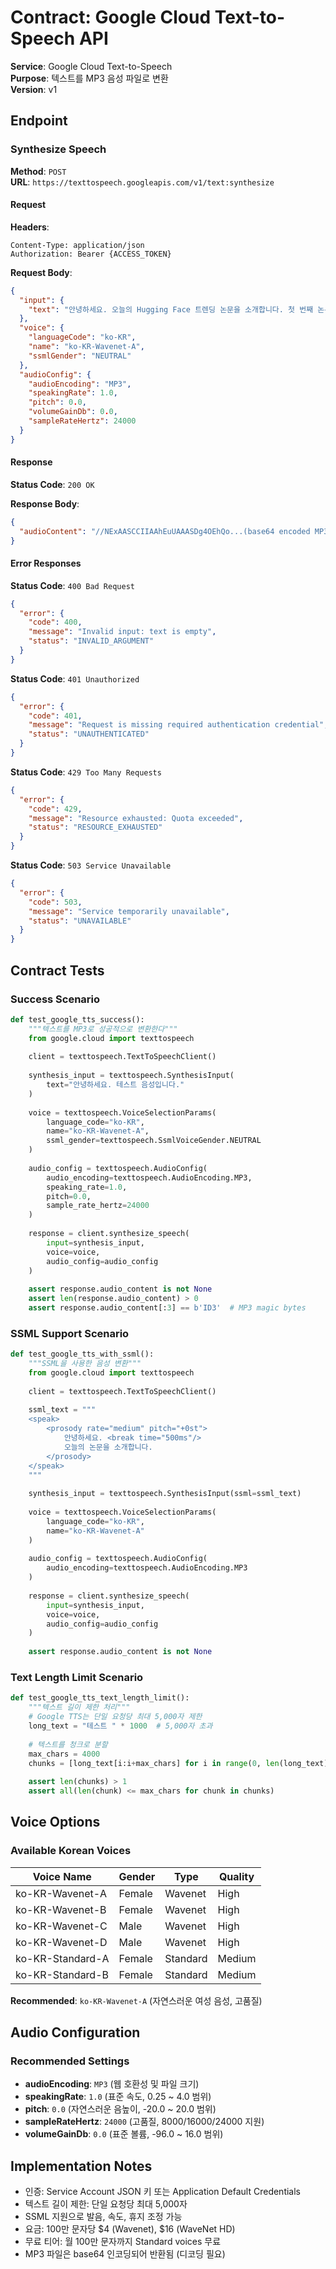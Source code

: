 # Contract: Google Cloud Text-to-Speech API

**Service**: Google Cloud Text-to-Speech  
**Purpose**: 텍스트를 MP3 음성 파일로 변환  
**Version**: v1

## Endpoint

### Synthesize Speech

**Method**: `POST`  
**URL**: `https://texttospeech.googleapis.com/v1/text:synthesize`

#### Request

**Headers**:
```
Content-Type: application/json
Authorization: Bearer {ACCESS_TOKEN}
```

**Request Body**:
```json
{
  "input": {
    "text": "안녕하세요. 오늘의 Hugging Face 트렌딩 논문을 소개합니다. 첫 번째 논문은 '동적 어텐션을 활용한 효율적인 트랜스포머'입니다..."
  },
  "voice": {
    "languageCode": "ko-KR",
    "name": "ko-KR-Wavenet-A",
    "ssmlGender": "NEUTRAL"
  },
  "audioConfig": {
    "audioEncoding": "MP3",
    "speakingRate": 1.0,
    "pitch": 0.0,
    "volumeGainDb": 0.0,
    "sampleRateHertz": 24000
  }
}
```

#### Response

**Status Code**: `200 OK`

**Response Body**:
```json
{
  "audioContent": "//NExAASCCIIAAhEuUAAASDg4OEhQo...(base64 encoded MP3 data)..."
}
```

#### Error Responses

**Status Code**: `400 Bad Request`
```json
{
  "error": {
    "code": 400,
    "message": "Invalid input: text is empty",
    "status": "INVALID_ARGUMENT"
  }
}
```

**Status Code**: `401 Unauthorized`
```json
{
  "error": {
    "code": 401,
    "message": "Request is missing required authentication credential",
    "status": "UNAUTHENTICATED"
  }
}
```

**Status Code**: `429 Too Many Requests`
```json
{
  "error": {
    "code": 429,
    "message": "Resource exhausted: Quota exceeded",
    "status": "RESOURCE_EXHAUSTED"
  }
}
```

**Status Code**: `503 Service Unavailable`
```json
{
  "error": {
    "code": 503,
    "message": "Service temporarily unavailable",
    "status": "UNAVAILABLE"
  }
}
```

## Contract Tests

### Success Scenario

```python
def test_google_tts_success():
    """텍스트를 MP3로 성공적으로 변환한다"""
    from google.cloud import texttospeech
    
    client = texttospeech.TextToSpeechClient()
    
    synthesis_input = texttospeech.SynthesisInput(
        text="안녕하세요. 테스트 음성입니다."
    )
    
    voice = texttospeech.VoiceSelectionParams(
        language_code="ko-KR",
        name="ko-KR-Wavenet-A",
        ssml_gender=texttospeech.SsmlVoiceGender.NEUTRAL
    )
    
    audio_config = texttospeech.AudioConfig(
        audio_encoding=texttospeech.AudioEncoding.MP3,
        speaking_rate=1.0,
        pitch=0.0,
        sample_rate_hertz=24000
    )
    
    response = client.synthesize_speech(
        input=synthesis_input,
        voice=voice,
        audio_config=audio_config
    )
    
    assert response.audio_content is not None
    assert len(response.audio_content) > 0
    assert response.audio_content[:3] == b'ID3'  # MP3 magic bytes
```

### SSML Support Scenario

```python
def test_google_tts_with_ssml():
    """SSML을 사용한 음성 변환"""
    from google.cloud import texttospeech
    
    client = texttospeech.TextToSpeechClient()
    
    ssml_text = """
    <speak>
        <prosody rate="medium" pitch="+0st">
            안녕하세요. <break time="500ms"/>
            오늘의 논문을 소개합니다.
        </prosody>
    </speak>
    """
    
    synthesis_input = texttospeech.SynthesisInput(ssml=ssml_text)
    
    voice = texttospeech.VoiceSelectionParams(
        language_code="ko-KR",
        name="ko-KR-Wavenet-A"
    )
    
    audio_config = texttospeech.AudioConfig(
        audio_encoding=texttospeech.AudioEncoding.MP3
    )
    
    response = client.synthesize_speech(
        input=synthesis_input,
        voice=voice,
        audio_config=audio_config
    )
    
    assert response.audio_content is not None
```

### Text Length Limit Scenario

```python
def test_google_tts_text_length_limit():
    """텍스트 길이 제한 처리"""
    # Google TTS는 단일 요청당 최대 5,000자 제한
    long_text = "테스트 " * 1000  # 5,000자 초과
    
    # 텍스트를 청크로 분할
    max_chars = 4000
    chunks = [long_text[i:i+max_chars] for i in range(0, len(long_text), max_chars)]
    
    assert len(chunks) > 1
    assert all(len(chunk) <= max_chars for chunk in chunks)
```

## Voice Options

### Available Korean Voices

| Voice Name | Gender | Type | Quality |
|------------|--------|------|---------|
| ko-KR-Wavenet-A | Female | Wavenet | High |
| ko-KR-Wavenet-B | Female | Wavenet | High |
| ko-KR-Wavenet-C | Male | Wavenet | High |
| ko-KR-Wavenet-D | Male | Wavenet | High |
| ko-KR-Standard-A | Female | Standard | Medium |
| ko-KR-Standard-B | Female | Standard | Medium |

**Recommended**: `ko-KR-Wavenet-A` (자연스러운 여성 음성, 고품질)

## Audio Configuration

### Recommended Settings

- **audioEncoding**: `MP3` (웹 호환성 및 파일 크기)
- **speakingRate**: `1.0` (표준 속도, 0.25 ~ 4.0 범위)
- **pitch**: `0.0` (자연스러운 음높이, -20.0 ~ 20.0 범위)
- **sampleRateHertz**: `24000` (고품질, 8000/16000/24000 지원)
- **volumeGainDb**: `0.0` (표준 볼륨, -96.0 ~ 16.0 범위)

## Implementation Notes

- 인증: Service Account JSON 키 또는 Application Default Credentials
- 텍스트 길이 제한: 단일 요청당 최대 5,000자
- SSML 지원으로 발음, 속도, 휴지 조정 가능
- 요금: 100만 문자당 $4 (Wavenet), $16 (WaveNet HD)
- 무료 티어: 월 100만 문자까지 Standard voices 무료
- MP3 파일은 base64 인코딩되어 반환됨 (디코딩 필요)

